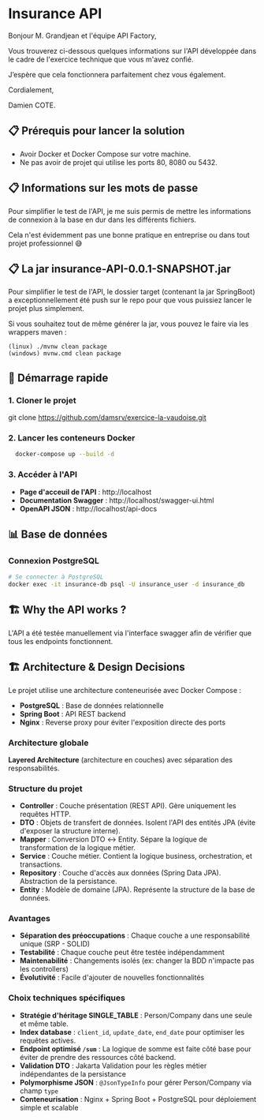# Insurance API

Bonjour M. Grandjean et l'équipe API Factory,

Vous trouverez ci-dessous quelques informations sur l'API développée dans le cadre de l'exercice technique que vous m'avez
confié.

J’espère que cela fonctionnera parfaitement chez vous également.

Cordialement,

Damien COTE.

## 📋 Prérequis pour lancer la solution

- Avoir Docker et Docker Compose sur votre machine.
- Ne pas avoir de projet qui utilise les ports 80, 8080 ou 5432.

## 📋 Informations sur les mots de passe

Pour simplifier le test de l'API, je me suis permis de mettre les informations de connexion à la base en dur dans les 
différents fichiers.

Cela n'est évidemment pas une bonne pratique en entreprise ou dans tout projet professionnel 😅

## 📋 La jar insurance-API-0.0.1-SNAPSHOT.jar

Pour simplifier le test de l'API, le dossier target (contenant la jar SpringBoot) a exceptionnellement été push sur le
repo pour que vous puissiez lancer le projet plus simplement.

Si vous souhaitez tout de même générer la jar, vous pouvez le faire via les wrappers maven :

    (linux) ./mvnw clean package
    (windows) mvnw.cmd clean package

## 🚀 Démarrage rapide

### 1. Cloner le projet

  git clone https://github.com/damsrv/exercice-la-vaudoise.git

### 2. Lancer les conteneurs Docker

```bash
  docker-compose up --build -d
```

### 3. Accéder à l'API

- **Page d'acceuil de l'API** : http://localhost
- **Documentation Swagger** : http://localhost/swagger-ui.html
- **OpenAPI JSON** : http://localhost/api-docs

## 📊 Base de données

### Connexion PostgreSQL

```bash
# Se connecter à PostgreSQL
docker exec -it insurance-db psql -U insurance_user -d insurance_db
```

## 🏗️ Why the API works ?

L'API a été testée manuellement via l'interface swagger afin de vérifier que tous les endpoints fonctionnent.

## 🏗️ Architecture & Design Decisions

Le projet utilise une architecture conteneurisée avec Docker Compose :

- **PostgreSQL** : Base de données relationnelle
- **Spring Boot** : API REST backend
- **Nginx** : Reverse proxy pour éviter l'exposition directe des ports


### Architecture globale
**Layered Architecture** (architecture en couches) avec séparation des responsabilités.

### Structure du projet

- **Controller** : Couche présentation (REST API). Gère uniquement les requêtes HTTP.
- **DTO** : Objets de transfert de données. Isolent l'API des entités JPA (évite d'exposer la structure interne).
- **Mapper** : Conversion DTO ↔ Entity. Sépare la logique de transformation de la logique métier.
- **Service** : Couche métier. Contient la logique business, orchestration, et transactions.
- **Repository** : Couche d'accès aux données (Spring Data JPA). Abstraction de la persistance.
- **Entity** : Modèle de domaine (JPA). Représente la structure de la base de données.

### Avantages

- **Séparation des préoccupations** : Chaque couche a une responsabilité unique (SRP - SOLID)
- **Testabilité** : Chaque couche peut être testée indépendamment
- **Maintenabilité** : Changements isolés (ex: changer la BDD n'impacte pas les controllers)
- **Évolutivité** : Facile d'ajouter de nouvelles fonctionnalités

### Choix techniques spécifiques

- **Stratégie d'héritage SINGLE_TABLE** : Person/Company dans une seule et même table.
- **Index database** : `client_id`, `update_date`, `end_date` pour optimiser les requêtes actives.
- **Endpoint optimisé `/sum`** : La logique de somme est faite côté base pour éviter de prendre des ressources côté backend.
- **Validation DTO** : Jakarta Validation pour les règles métier indépendantes de la persistance
- **Polymorphisme JSON** : `@JsonTypeInfo` pour gérer Person/Company via champ `type`
- **Conteneurisation** : Nginx + Spring Boot + PostgreSQL pour déploiement simple et scalable

